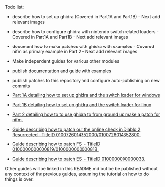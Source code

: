 Todo list:

* describe how to set up ghidra (Covered in Part1A and Part1B) - Next add relevant images
* describe how to configure ghidra with nintendo switch related loaders - Covered in Part1A and Part1B - Next add relevant images
* document how to make patches with ghidra with examples - Covered nifm as primary example in Part 2 - Next add relevant images
* Make independent guides for various other modules
* publish documentation and guide with examples
* publish patches to this repository and configure auto-publishing on new commits

* [Part 1A detailing how to set up ghidra and the switch loader for windows](Part1A-WindowsSetup.MD)
* [Part 1B detailing how to set up ghidra and the switch loader for linux](Part1B-LinuxSetup.MD)
* [Part 2 detailing how to to use ghidra to from ground up make a patch for nifm.](Part2.MD)
* [Guide describing how to patch out the online check in Diablo 2 Resurrected - TitleID 0100726014352000/0100726014352800.](D2R-0100726014352800-65536-v131072.md)
* [Guide describing how to patch FS, - TitleID 0100000000000819/010000000000081B.](FS-010000000000081B-0100000000000819.md)
* [Guide describing how to patch ES, - TitleID 0100000000000033.](ES-0100000000000033.md)


Other guides will be linked in this README.md but be be published without any context of the previous guides, assuming the tutorial on how to do things is over.